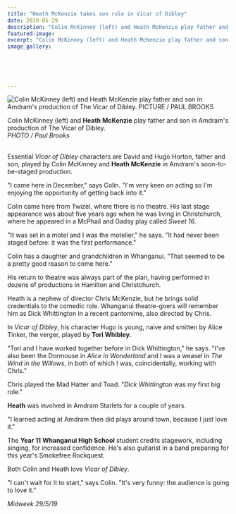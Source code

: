 ```yaml
---
title: "Heath McKenzie takes son role in Vicar of Dibley"
date: 2019-05-29
description: "Colin McKinney (left) and Heath McKenzie play father and son in Amdram's production of The Vicar of Dibley..."
featured-image: 
excerpt: "Colin McKinney (left) and Heath McKenzie play father and son in Amdram's production of The Vicar of Dibley."
image_gallery:
    
    
    
    
    
---
```


<p><img src="https://www.nzherald.co.nz/resizer/w-kwD1cNF5QuQgRPqUf4EzZsocE=/620x349/smart/filters:quality(70)/arc-anglerfish-syd-prod-nzme.s3.amazonaws.com/public/XCN6NPMLEVDDHIA6ZBMMFP2WEI.jpg" alt="Colin McKinney (left) and Heath McKenzie play father and son in Amdram's production of The Vicar of Dibley. PICTURE / PAUL BROOKS" /></p>
<p><span>Colin McKinney (left) and <strong>Heath McKenzie</strong> play father and son in Amdram's production of The Vicar of Dibley. <br /><em>PHOTO / Paul Brooks<br /></em><br /></span></p>
<p>Essential&nbsp;<em>Vicar of Dibley</em>&nbsp;characters are David and Hugo Horton, father and son, played by Colin McKinney and <strong>Heath McKenzie</strong> in Amdram's soon-to-be-staged production.</p>
<p>"I came here in December," says Colin. "I'm very keen on acting so I'm enjoying the opportunity of getting back into it."</p>
<p>Colin came here from Twizel, where there is no theatre. His last stage appearance was about five years ago when he was living in Christchurch, where he appeared in a McPhail and Gadsy play called&nbsp;<em>Sweet 16</em>.</p>
<p>"It was set in a motel and I was the motelier," he says. "It had never been staged before: it was the first performance."</p>
<p>Colin has a daughter and grandchildren in Whanganui. "That seemed to be a pretty good reason to come here."</p>
<p>His return to theatre was always part of the plan, having performed in dozens of productions in Hamilton and Christchurch.</p>
<p>Heath is a nephew of director Chris McKenzie, but he brings solid credentials to the comedic role. Whanganui theatre-goers will remember him as Dick Whittington in a recent pantomime, also directed by Chris.</p>
<p>In&nbsp;<em>Vicar of Dibley</em>, his character Hugo is young, naive and smitten by Alice Tinker, the verger, played by <strong>Tori Whibley.</strong></p>
<p>"Tori and I have worked together before in Dick Whittington," he says. "I've also been the Dormouse in&nbsp;<em>Alice in Wonderland</em>&nbsp;and I was a weasel in&nbsp;<em>The Wind in the Willows</em>, in both of which I was, coincidentally, working with Chris."</p>
<p>Chris played the Mad Hatter and Toad. "<em>Dick Whittington</em>&nbsp;was my first big role."</p>
<p><strong>Heath</strong> was involved in Amdram Starlets for a couple of years.</p>
<p>"I learned acting at Amdram then did plays around town, because I just love it."</p>
<p>The <strong>Year 11</strong> <strong>Whanganui High School</strong> student credits stagework, including singing, for increased confidence. He's also guitarist in a band preparing for this year's Smokefree Rockquest.</p>
<p>Both Colin and Heath love&nbsp;<em>Vicar of Dibley</em>.</p>
<p>"I can't wait for it to start," says Colin. "It's very funny: the audience is going to love it."</p>
<p><em>Midweek 29/5/19</em></p>

